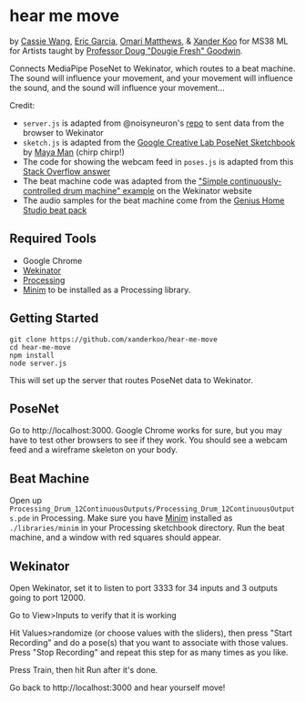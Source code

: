 # hear me move

by [Cassie Wang](https://github.com/caswang0117), [Eric Garcia](https://github.com/ericgarcia35), [Omari Matthews](https://github.com/omarim), & [Xander Koo](https://github.com/xanderkoo) for MS38 ML for Artists taught by [Professor Doug "Dougie Fresh" Goodwin](https://github.com/douglasgoodwin).

Connects MediaPipe PoseNet to Wekinator, which routes to a beat machine. The sound will influence your movement, and your movement will influence the sound, and the sound will influence your movement...

Credit:
- `server.js` is adapted from @noisyneuron's [repo](https://github.com/noisyneuron/wekOsc) to sent data from the browser to Wekinator
- `sketch.js` is adapted from the [Google Creative Lab PoseNet Sketchbook](https://github.com/googlecreativelab/posenet-sketchbook) by [Maya Man](https://github.com/mayaman) (chirp chirp!)
- The code for showing the webcam feed in `poses.js` is adapted from this [Stack Overflow answer](https://stackoverflow.com/a/32108930)
- The beat machine code was adapted from the ["Simple continuously-controlled drum machine" example](http://www.wekinator.org/examples/#Processing_animation_audio) on the Wekinator website
- The audio samples for the beat machine come from the [Genius Home Studio beat pack](https://homestudio.genius.com/)

## Required Tools
- Google Chrome
- [Wekinator](http://www.wekinator.org/downloads/)
- [Processing](https://processing.org/download/)
- [Minim](https://github.com/ddf/Minim) to be installed as a Processing library.

## Getting Started

```
git clone https://github.com/xanderkoo/hear-me-move
cd hear-me-move
npm install
node server.js
```
This will set up the server that routes PoseNet data to Wekinator.

## PoseNet

Go to http://localhost:3000. Google Chrome works for sure, but you may have to test other browsers to see if they work. You should see a webcam feed and a wireframe skeleton on your body.

## Beat Machine

Open up `Processing_Drum_12ContinuousOutputs/Processing_Drum_12ContinuousOutputs.pde` in Processing. Make sure you have [Minim](https://github.com/ddf/Minim) installed as `./libraries/minim` in your Processing sketchbook directory. Run the beat machine, and a window with red squares should appear.

## Wekinator

Open Wekinator, set it to listen to port 3333 for 34 inputs and 3 outputs going to port 12000.

Go to View>Inputs to verify that it is working

Hit Values>randomize (or choose values with the sliders), then press "Start Recording" and do a pose(s) that you want to associate with those values. Press "Stop Recording" and repeat this step for as many times as you like.

Press Train, then hit Run after it's done.

Go back to http://localhost:3000 and hear yourself move!
